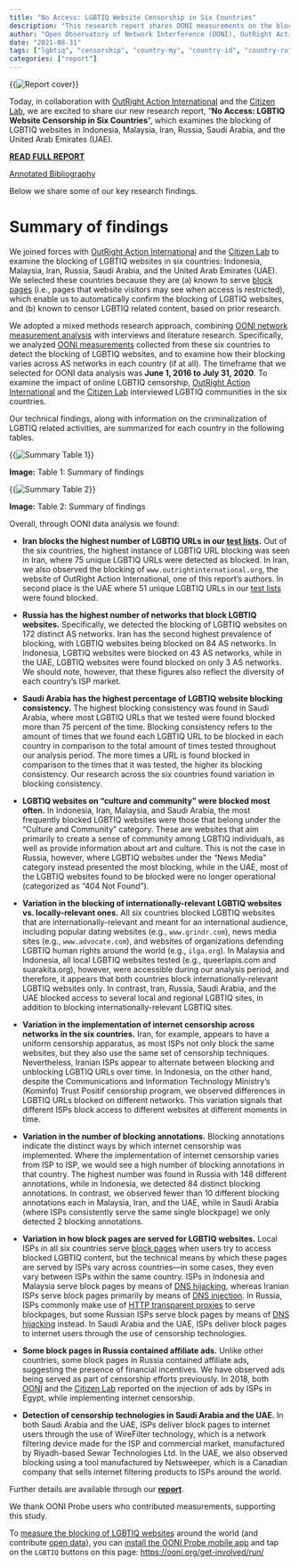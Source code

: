```yaml
---
title: "No Access: LGBTIQ Website Censorship in Six Countries"
description: "This research report shares OONI measurements on the blocking of LGBTIQ websites in Malaysia, Indonesia, Russia, Iran, Saudi Arabia, and the UAE, along with qualitative findings from interviews with LGBTIQ communities."
author: "Open Observatory of Network Interference (OONI), OutRight Action International, The Citizen Lab"
date: "2021-08-31"
tags: ["lgbtiq", "censorship", "country-my", "country-id", "country-ru", "country-ir", "country-sa", "country-ae"]
categories: ["report"]
---
```


{{<img src="images/report-cover.png" title="Report cover" alt="Report cover">}}

Today, in collaboration with [OutRight Action International](https://outrightinternational.org/) and the [Citizen Lab](https://citizenlab.ca/), we are excited to share our new research report, “**No Access: LGBTIQ Website Censorship in Six Countries**”,
which examines the blocking of LGBTIQ websites in Indonesia, Malaysia,
Iran, Russia, Saudi Arabia, and the United Arab Emirates (UAE).

**[READ FULL REPORT](/documents/2021-lgbtiq-website-censorship-report/2021-lgbtiq-website-censorship-report-v2.pdf)**

[Annotated Bibliography](/documents/2021-lgbtiq-website-censorship-report/annotated-bibliography.pdf)

Below we share some of our key research findings.

# Summary of findings

We joined forces with [OutRight Action International](https://outrightinternational.org/) and the [Citizen Lab](https://citizenlab.ca/) to examine the blocking of LGBTIQ websites
in six countries: Indonesia, Malaysia, Iran, Russia, Saudi Arabia, and
the United Arab Emirates (UAE). We selected these countries because they
are (a) known to serve [block pages](https://ooni.org/support/glossary/#block-page) (i.e., pages that
website visitors may see when access is restricted), which enable us to
automatically confirm the blocking of LGBTIQ websites, and (b) known to
censor LGBTIQ related content, based on prior research.

We adopted a mixed methods research approach, combining [OONI network measurement analysis](https://explorer.ooni.org/search) with interviews
and literature research. Specifically, we analyzed [OONI measurements](https://api.ooni.io/) collected from these six countries
to detect the blocking of LGBTIQ websites, and to examine how their
blocking varies across AS networks in each country (if at all). The
timeframe that we selected for OONI data analysis was **June 1, 2016 to
July 31, 2020**. To examine the impact of online LGBTIQ censorship,
[OutRight Action International](https://outrightinternational.org/)
and the [Citizen Lab](https://citizenlab.ca/) interviewed LGBTIQ
communities in the six countries.

Our technical findings, along with information on the criminalization of
LGBTIQ related activities, are summarized for each country in the
following tables.

{{<img src="images/summary-table-1.png" title="Summary Table 1" alt="Summary Table 1">}}

**Image:** Table 1: Summary of findings 

{{<img src="images/summary-table-2.png" title="Summary Table 2" alt="Summary Table 2">}}

**Image:** Table 2: Summary of findings 

Overall, through OONI data analysis we found:

* **Iran blocks the highest number of LGBTIQ URLs in our [test lists](https://github.com/citizenlab/test-lists/tree/master/lists).**
Out of the six countries, the highest instance of LGBTIQ URL
blocking was seen in Iran, where 75 unique LGBTIQ URLs were
detected as blocked. In Iran, we also observed the blocking of
`www.outrightinternational.org`, the website of OutRight Action
International, one of this report’s authors. In second place is
the UAE where 51 unique LGBTIQ URLs in our [test lists](https://github.com/citizenlab/test-lists/tree/master/lists)
were found blocked.

* **Russia has the highest number of networks that block LGBTIQ websites.** Specifically, we detected the blocking of LGBTIQ
websites on 172 distinct AS networks. Iran has the second highest
prevalence of blocking, with LGBTIQ websites being blocked on 84
AS networks. In Indonesia, LGBTIQ websites were blocked on 43 AS
networks, while in the UAE, LGBTIQ websites were found blocked on
only 3 AS networks. We should note, however, that these figures
also reflect the diversity of each country’s ISP market.

* **Saudi Arabia has the highest percentage of LGBTIQ website blocking consistency.** The highest blocking consistency was found in Saudi
Arabia, where most LGBTIQ URLs that we tested were found blocked
more than 75 percent of the time. Blocking consistency refers to
the amount of times that we found each LGBTIQ URL to be blocked in
each country in comparison to the total amount of times tested
throughout our analysis period. The more times a URL is found
blocked in comparison to the times that it was tested, the higher
its blocking consistency. Our research across the six countries
found variation in blocking consistency.

* **LGBTIQ websites on “culture and community” were blocked most often.** In Indonesia, Iran, Malaysia, and Saudi Arabia, the most
frequently blocked LGBTIQ websites were those that belong under
the “Culture and Community” category. These are websites that aim
primarily to create a sense of community among LGBTIQ individuals,
as well as provide information about art and culture. This is not
the case in Russia, however, where LGBTIQ websites under the “News
Media" category instead presented the most blocking, while in the
UAE, most of the LGBTIQ websites found to be blocked were no
longer operational (categorized as “404 Not Found”).

* **Variation in the blocking of internationally-relevant LGBTIQ websites vs. locally-relevant ones.** All six countries blocked
LGBTIQ websites that are internationally-relevant and meant for an
international audience, including popular dating websites (e.g.,
`www.grindr.com`), news media sites (e.g.,
`www.advocate.com`), and websites of organizations defending
LGBTIQ human rights around the world (e.g., `ilga.org`). In
Malaysia and Indonesia, all local LGBTIQ websites tested (e.g.,
queerlapis.com and suarakita.org), however, were accessible during
our analysis period, and therefore, it appears that both countries
block internationally-relevant LGBTIQ websites only. In contrast,
Iran, Russia, Saudi Arabia, and the UAE blocked access to several
local and regional LGBTIQ sites, in addition to blocking
internationally-relevant LGBTIQ sites.

* **Variation in the implementation of internet censorship across networks in the six countries.** Iran, for example, appears to
have a uniform censorship apparatus, as most ISPs not only block
the same websites, but they also use the same set of censorship
techniques. Nevertheless, Iranian ISPs appear to alternate between
blocking and unblocking LGBTIQ URLs over time. In Indonesia, on
the other hand, despite the Communications and Information
Technology Ministry’s (Kominfo) Trust Positif censorship program,
we observed differences in LGBTIQ URLs blocked on different
networks. This variation signals that different ISPs block access
to different websites at different moments in time.

* **Variation in the number of blocking annotations.** Blocking
annotations indicate the distinct ways by which internet
censorship was implemented. Where the implementation of internet
censorship varies from ISP to ISP, we would see a high number of
blocking annotations in that country. The highest number was found
in Russia with 148 different annotations, while in Indonesia, we
detected 84 distinct blocking annotations. In contrast, we
observed fewer than 10 different blocking annotations each in
Malaysia, Iran, and the UAE, while in Saudi Arabia (where ISPs
consistently serve the same single blockpage) we only detected 2
blocking annotations.

* **Variation in how block pages are served for LGBTIQ websites.**
Local ISPs in all six countries serve [block pages](https://ooni.org/support/glossary/#block-page) when users
try to access blocked LGBTIQ content, but the technical means by
which these pages are served by ISPs vary across countries—in some
cases, they even vary between ISPs within the same country. ISPs
in Indonesia and Malaysia serve block pages by means of [DNS hijacking](https://ooni.org/support/glossary/#dns-hijacking),
whereas Iranian ISPs serve block pages primarily by means of [DNS injection](https://ooni.org/support/glossary/#dns-tampering). In
Russia, ISPs commonly make use of [HTTP transparent proxies](https://ooni.org/support/glossary/#http-transparent-proxy)
to serve blockpages, but some Russian ISPs serve block pages by means of [DNS hijacking](https://ooni.org/support/glossary/#dns-hijacking)
instead. In Saudi Arabia and the UAE, ISPs deliver block pages to
internet users through the use of censorship technologies.

* **Some block pages in Russia contained affiliate ads.** Unlike other
countries, some block pages in Russia contained affiliate ads,
suggesting the presence of financial incentives. We have observed
ads being served as part of censorship efforts previously. In
2018, both [OONI](https://ooni.org/post/egypt-internet-censorship/) and the
[Citizen Lab](https://citizenlab.ca/2018/03/bad-traffic-sandvines-packetlogic-devices-deploy-government-spyware-turkey-syria/)
reported on the injection of ads by ISPs in Egypt, while implementing internet censorship.

* **Detection of censorship technologies in Saudi Arabia and the UAE.** In both Saudi Arabia and the UAE, ISPs deliver block pages
to internet users through the use of WireFilter technology, which
is a network filtering device made for the ISP and commercial
market, manufactured by Riyadh-based Sewar Technologies Ltd. In
the UAE, we also observed blocking using a tool manufactured by
Netsweeper, which is a Canadian company that sells internet
filtering products to ISPs around the world.

Further details are available through our **[report](/documents/2021-lgbtiq-website-censorship-report/2021-lgbtiq-website-censorship-report-v2.pdf)**.

We thank OONI Probe users who contributed measurements, supporting this
study.



To [measure the blocking of LGBTIQ websites](https://ooni.org/post/2019-measure-blocking-lgbtqi-sites/)
around the world (and contribute [open data](https://explorer.ooni.org/)), you can [install the OONI Probe mobile app](https://ooni.org/install/mobile) and tap on the `LGBTIQ` buttons on this page: https://ooni.org/get-involved/run/
